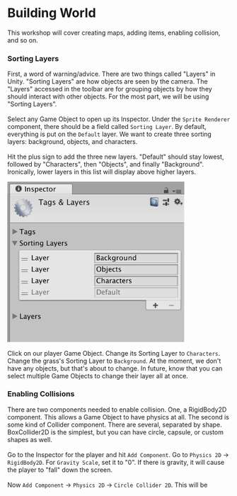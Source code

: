 # Building World

This workshop will cover creating maps, adding items, enabling collision, and so on.

### Sorting Layers

First, a word of warning/advice. There are two things called "Layers" in Unity. "Sorting Layers" are how objects are seen by the camera. The "Layers" accessed in the toolbar are for grouping objects by how they should interact with other objects. For the most part, we will be using "Sorting Layers". <br>
<br>
Select any Game Object to open up its Inspector. Under the `Sprite Renderer` component, there should be a field called `Sorting Layer`. By default, everything is put on the `Default` layer. We want to create three sorting layers: background, objects, and characters.<br>
<br>
Hit the plus sign to add the three new layers. "Default" should stay lowest, followed by "Characters", then "Objects", and finally "Background". Ironically, lower layers in this list will display above higher layers.<br>

<img src="WorkshopImages/layers.png" width="400"/>

Click on our player Game Object. Change its Sorting Layer to `Characters`. Change the grass's Sorting Layer to `Background`. At the moment, we don't have any objects, but that's about to change. In future, know that you can select multiple Game Objects to change their layer all at once. 

### Enabling Collisions

There are two components needed to enable collision. One, a RigidBody2D component. This allows a Game Object to have physics at all. The second is some kind of Collider component. There are several, separated by shape. BoxCollider2D is the simplest, but you can have circle, capsule, or custom shapes as well. <br>
<br>
Go to the Inspector for the player and hit `Add Component`. Go to `Physics 2D` -> `RigidBody2D`. For `Gravity Scale`, set it to "0". If there is gravity, it will cause the player to "fall" down the screen. <br>
<br>
Now `Add Component` -> `Physics 2D` -> `Circle Collider 2D`. This will be 
